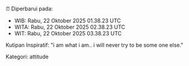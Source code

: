 ⏰ Diperbarui pada:
- WIB: Rabu, 22 Oktober 2025 01.38.23 UTC
- WITA: Rabu, 22 Oktober 2025 02.38.23 UTC
- WIT: Rabu, 22 Oktober 2025 03.38.23 UTC

Kutipan Inspiratif:
"i am what i am.. i will never try to be some one else."


Kategori: attitude

